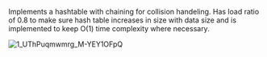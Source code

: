 Implements a hashtable with chaining for collision handeling. Has load ratio of 0.8 to make sure hash table increases in size with data size and is implemented to keep O(1) time complexity where necessary.

![1_UThPuqmwmrg_M-YEY1OFpQ](https://github.com/user-attachments/assets/e2e7f58c-aba8-40aa-af3f-e62c3ce70d8f)
